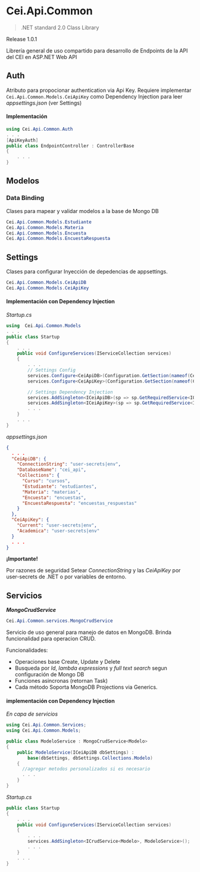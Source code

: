 # Cei.Api.Common

> .NET standard 2.0 Class Library

Release 1.0.1

Librería general de uso compartido para desarrollo de Endpoints de la API del CEI en ASP.NET Web API

## Auth 
Atributo para propocionar authentication via Api Key. Requiere implementar `Cei.Api.Common.Models.CeiApiKey` como Dependency Injection para leer *appsettings.json* (ver Settings)

#### Implementación

```c#
using Cei.Api.Common.Auth
. . .
[ApiKeyAuth]
public class EndpointController : ControllerBase
{
    . . .
}
```

## Modelos

### Data Binding
Clases para mapear y validar modelos a la base de Mongo DB
```c#
Cei.Api.Common.Models.Estudiante
Cei.Api.Common.Models.Materia
Cei.Api.Common.Models.Encuesta
Cei.Api.Common.Models.EncuestaRespuesta
```

## Settings
Clases para configurar Inyección de depedencias de appsettings.
```c#
Cei.Api.Common.Models.CeiApiDB
Cei.Api.Common.Models.CeiApiKey
```

#### Implementación con Dependency Injection

*Startup.cs*

```c#
using  Cei.Api.Common.Models
. . .
public class Startup
{
    . . . 
    public void ConfigureServices(IServiceCollection services)
    {
        . . .
        // Settings Config            
        services.Configure<CeiApiDB>(Configuration.GetSection(nameof(CeiApiDB)));
        services.Configure<CeiApiKey>(Configuration.GetSection(nameof(CeiApiKey)));

        // Settings Dependency Injection 
        services.AddSingleton<ICeiApiDB>(sp => sp.GetRequiredService<IOptions<CeiApiDB>>().Value);
        services.AddSingleton<ICeiApiKey>(sp => sp.GetRequiredService<IOptions<CeiApiKey>>().Value);
        . . .
    }
    . . .
}
```

*appsettings.json*
```json
{
  . . .
  "CeiApiDB": {
    "ConnectionString": "user-secrets|env",
    "DatabaseName": "cei_api",
    "Collections": {
      "Curso": "cursos",
      "Estudiante": "estudiantes",
      "Materia": "materias",
      "Encuesta": "encuestas",
      "EncuestaRespuesta": "encuestas_respuestas"
    }
  },
  "CeiApiKey": {
    "Current": "user-secrets|env",
    "Academica": "user-secrets|env"
  }
  . . . 
}
```
**¡Importante!** 

Por razones de seguridad Setear *ConnectionString* y las *CeiApiKey* por user-secrets de .NET o por variables de entorno.

## Servicios

***MongoCrudService***

```c#
Cei.Api.Common.services.MongoCrudService
```

Servicio de uso general para manejo de datos en MongoDB.
Brinda funcionalidad para operacion CRUD.

Funcionalidades:
- Operaciones base Create, Update y Delete
- Busqueda por *Id*, *lambda expressions* y *full text search* segun configuración de Mongo DB
- Funciones asincronas (retornan Task)
- Cada método Soporta MongoDB Projections via Generics.



#### implementación con Dependency Injection

*En capa de servicios*

```c#
using Cei.Api.Common.Services;
using Cei.Api.Common.Models;

public class ModeloService : MongoCrudService<Modelo>
{
    public ModeloService(ICeiApiDB dbSettings) :
        base(dbSettings, dbSettings.Collections.Modelo)
    {
      //agregar metodos personalizados si es necesario
      . . .
    }
}

```

*Startup.cs*

```c#
public class Startup
{
    . . . 
    public void ConfigureServices(IServiceCollection services)
    {
        . . .
        services.AddSingleton<ICrudService<Modelo>, ModeloService>();
        . . .
    }
    . . .
}
```
